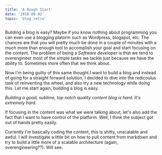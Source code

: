```yaml
---
title: 'A Rough Start'
date: '2018-09-02'
topic: 'blog retro'
---
```


Building a blog is easy? Maybe if you know nothing about programming you
can even use a blogging platorm such as Wordpress, blogspot, etc. The
chances are that you will pretty much be done in a couple of minutes with
a much more than enough tool to accomplish your goal and start focusing on
the content. The problem of being a _Software developer_ is that we tend
to overengineer most of the simple tasks we tackle just because we have
the ability to. Sometimes more often that we think about.

Now I'm being guilty of this same thought.I want to build a blog and
instead of going for a straight forward solution, I decided to dive into
the redicoulus task of reinventing the wheel, and also try a new
technology while doing this. Let me start again, building a blog is easy.

_Building a good, sublime, top notch quality content blog is *hard*. It's
extremely hard._

If focusing in the content was what we were talking about, let's also add
the fact that I want to have control of the platform. Well, I think the
subject got out of hands pretty easily.

Currently I'm basically coding the content, this is shitty, unscalable and
awful. I will investigate a little bit on how to pull content from
markdown and try to build a little more of a scalable architecture (again,
overengineering??). Will see.
